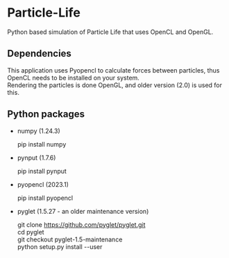 # Particle-Life
Python based simulation of Particle Life that uses OpenCL and OpenGL.  

## Dependencies
This application uses Pyopencl to calculate forces between particles, thus OpenCL needs to be installed on your system.  
Rendering the particles is done OpenGL, and older version (2.0) is used for this.   

## Python packages

* numpy (1.24.3)  

    pip install numpy  
  
* pynput (1.7.6)  

  pip install pynput
  
* pyopencl (2023.1)

  pip install pyopencl

* pyglet (1.5.27 - an older maintenance version)

  git clone https://github.com/pyglet/pyglet.git  
  cd pyglet  
  git checkout pyglet-1.5-maintenance  
  python setup.py install --user  
